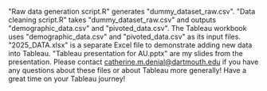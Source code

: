 "Raw data generation script.R" generates "dummy_dataset_raw.csv".
"Data cleaning script.R" takes "dummy_dataset_raw.csv" and outputs "demographic_data.csv" and "pivoted_data.csv".
The Tableau workbook uses "demographic_data.csv" and "pivoted_data.csv" as its input files.
"2025_DATA.xlsx" is a separate Excel file to demonstrate adding new data into Tableau.
"Tableau presentation for AU.pptx" are my slides from the presentation.
Please contact catherine.m.denial@dartmouth.edu if you have any questions about these files or about Tableau more generally!
Have a great time on your Tableau journey!
